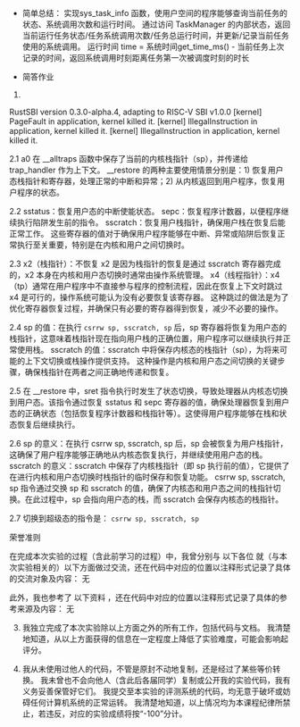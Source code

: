 - 简单总结：
实现sys_task_info 函数，使用户空间的程序能够查询当前任务的状态、系统调用次数和运行时间。
通过访问 TaskManager 的内部状态，返回当前运行任务状态/任务系统调用次数/任务总运行时间，并更新/记录当前任务使用的系统调用。
运行时间 time = 系统时间get_time_ms() - 当前任务上次记录的时间，返回系统调用时刻距离任务第一次被调度时刻的时长

- 简答作业

1.
RustSBI version 0.3.0-alpha.4, adapting to RISC-V SBI v1.0.0
[kernel] PageFault in application, kernel killed it.
[kernel] IllegalInstruction in application, kernel killed it.
[kernel] IllegalInstruction in application, kernel killed it.


2.1
a0 在 __alltraps 函数中保存了当前的内核栈指针（sp），并传递给 trap_handler 作为上下文。
__restore 的两种主要使用情景分别是：1) 恢复用户态栈指针和寄存器，处理正常的中断和异常；2) 从内核返回到用户程序，恢复用户程序的状态。

2.2
sstatus：恢复用户态的中断使能状态。
sepc：恢复程序计数器，以便程序继续执行陷阱发生前的指令。
sscratch：恢复用户栈指针，确保用户栈在恢复后能正常工作。
这些寄存器的值对于确保用户程序能够在中断、异常或陷阱后恢复正常执行至关重要，特别是在内核和用户之间切换时。

2.3
x2（栈指针）：不恢复 x2 是因为栈指针的恢复是通过 sscratch 寄存器完成的，x2 本身在内核和用户态切换时通常由操作系统管理。
x4（线程指针）：x4（tp）通常在用户程序中不直接参与程序的控制流程，因此在恢复上下文时跳过 x4 是可行的，操作系统可能认为没有必要恢复该寄存器。
这种跳过的做法是为了优化寄存器恢复过程，并确保只有必要的寄存器得到恢复，减少不必要的操作。

2.4
sp 的值：在执行 `csrrw sp, sscratch, sp` 后，sp 寄存器将恢复为用户态的栈指针，这意味着栈指针现在指向用户栈的正确位置，用户程序可以继续执行并正常使用栈。
sscratch 的值：sscratch 中将保存内核态的栈指针（sp），为将来可能的上下文切换或栈操作提供支持。
这种操作是内核和用户态之间切换的关键步骤，确保栈指针在两者之间正确地传递和恢复。

2.5
在 __restore 中，sret 指令执行时发生了状态切换，导致处理器从内核态切换到用户态。该指令通过恢复 sstatus 和 sepc 寄存器的值，确保处理器恢复到用户态的正确状态（包括恢复程序计数器和栈指针等）。这使得用户程序能够在栈和状态恢复后继续执行。

2.6
sp 的意义：在执行 csrrw sp, sscratch, sp 后，sp 会被恢复为用户栈指针，这确保了用户程序能够正确地从内核态恢复执行，并继续使用用户态的栈。
sscratch 的意义：sscratch 中保存了内核栈指针（即 sp 执行前的值），它提供了在进行内核和用户态切换时栈指针的临时保存和恢复功能。
csrrw sp, sscratch, sp 指令通过交换 sp 和 sscratch 的值，确保了内核态和用户态之间的栈指针切换。在此过程中，sp 会指向用户态的栈，而 sscratch 会保存内核态的栈指针。

2.7
切换到超级态的指令是：
`csrrw sp, sscratch, sp`

荣誉准则

在完成本次实验的过程（含此前学习的过程）中，我曾分别与 以下各位 就（与本次实验相关的）以下方面做过交流，还在代码中对应的位置以注释形式记录了具体的交流对象及内容：
无

此外，我也参考了 以下资料 ，还在代码中对应的位置以注释形式记录了具体的参考来源及内容：
无

3. 我独立完成了本次实验除以上方面之外的所有工作，包括代码与文档。 我清楚地知道，从以上方面获得的信息在一定程度上降低了实验难度，可能会影响起评分。

4. 我从未使用过他人的代码，不管是原封不动地复制，还是经过了某些等价转换。 我未曾也不会向他人（含此后各届同学）复制或公开我的实验代码，我有义务妥善保管好它们。 我提交至本实验的评测系统的代码，均无意于破坏或妨碍任何计算机系统的正常运转。 我清楚地知道，以上情况均为本课程纪律所禁止，若违反，对应的实验成绩将按“-100”分计。
